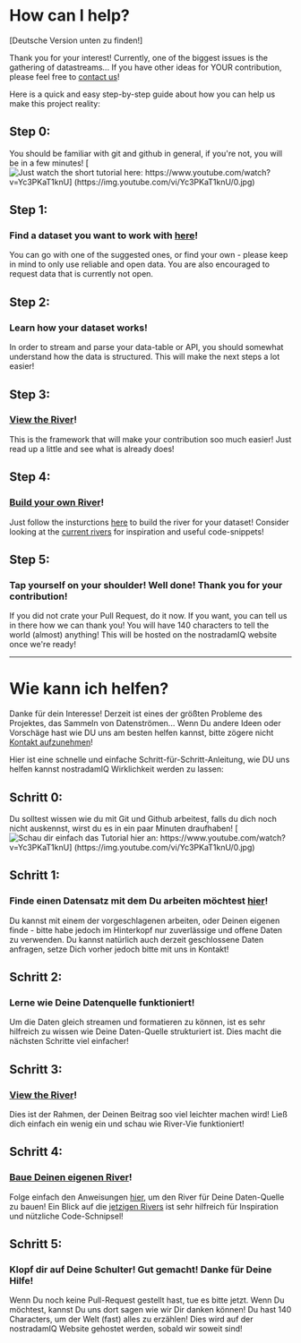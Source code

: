 # How can I help?

[Deutsche Version unten zu finden!]

Thank you for your interest!
Currently, one of the biggest issues is the gathering of datastreams... 
If you have other ideas for YOUR contribution, please feel free to [contact us](mailto:passiweinberger@gmail.com)!

Here is a quick and easy step-by-step guide about how you can help us make this project reality:

## Step 0:
You should be familiar with git and github in general, if you're not, you will be in a few minutes!
[![Just watch the short tutorial here:  https://www.youtube.com/watch?v=Yc3PKaT1knU] (https://img.youtube.com/vi/Yc3PKaT1knU/0.jpg)](https://www.youtube.com/watch?v=Yc3PKaT1knU)

## Step 1:
### Find a dataset you want to work with [here](https://github.com/nupic-community/nostradamIQ/blob/master/datasets.md)!
You can go with one of the suggested ones, or find your own - please keep in mind to only use reliable and open data. You are also encouraged to request data that is currently not open.

## Step 2:
### Learn how your dataset works!
In order to stream and parse your data-table or API, you should somewhat understand how the data is structured. This will make the next steps a lot easier!

## Step 3:
### [View the River](http://data.numenta.org/index.html)!
This is the framework that will make your contribution soo much easier! Just read up a little and see what is already does!

## Step 4: 
### [Build your own River](https://github.com/nupic-community/river-view/wiki/Creating-a-River)!
Just follow the insturctions [here](https://github.com/nupic-community/river-view/wiki/Creating-a-River) to build the river for your dataset! Consider looking at the [current rivers](https://github.com/nupic-community/river-view/tree/master/rivers) for inspiration and useful code-snippets!

## Step 5:
### Tap yourself on your shoulder! Well done! Thank you for your contribution! 
If you did not crate your Pull Request, do it now. If you want, you can tell us in there how we can thank you! You will have 140 characters to tell the world (almost) anything! This will be hosted on the nostradamIQ website once we're ready!

_________________________________________________________________________________________________
# Wie kann ich helfen? 

Danke für dein Interesse!
Derzeit ist eines der größten Probleme des Projektes, das Sammeln von Datenströmen...
Wenn Du andere Ideen oder Vorschäge hast wie DU uns am besten helfen kannst, bitte zögere nicht [Kontakt aufzunehmen](mailto:passiweinberger@gmail.com)!

Hier ist eine schnelle und einfache Schritt-für-Schritt-Anleitung, wie DU uns helfen kannst nostradamIQ Wirklichkeit werden zu lassen:

## Schritt 0:
Du solltest wissen wie du mit Git und Github arbeitest, falls du dich noch nicht auskennst, wirst du es in ein paar Minuten draufhaben!
[![Schau dir einfach das Tutorial hier an: https://www.youtube.com/watch?v=Yc3PKaT1knU] (https://img.youtube.com/vi/Yc3PKaT1knU/0.jpg)](https://www.youtube.com/watch?v=Yc3PKaT1knU)

## Schritt 1:
### Finde einen Datensatz mit dem Du arbeiten möchtest [hier](https://github.com/nupic-community/nostradamIQ/blob/master/datasets.md)!
Du kannst mit einem der vorgeschlagenen arbeiten, oder Deinen eigenen finde - bitte habe jedoch im Hinterkopf nur zuverlässige und offene Daten zu verwenden. Du kannst natürlich auch derzeit geschlossene Daten anfragen, setze Dich vorher jedoch bitte mit uns in Kontakt! 

## Schritt 2:
### Lerne wie Deine Datenquelle funktioniert!
Um die Daten gleich streamen und formatieren zu können, ist es sehr hilfreich zu wissen wie Deine Daten-Quelle strukturiert ist. Dies macht die nächsten Schritte viel einfacher!

## Schritt 3:
### [View the River](http://data.numenta.org/index.html)!
Dies ist der Rahmen, der Deinen Beitrag soo viel leichter machen wird! Ließ dich einfach ein wenig ein und schau wie River-Vie funktioniert!

## Schritt 4:
### [Baue Deinen eigenen River](https://github.com/nupic-community/river-view/wiki/Creating-a-River)!
Folge einfach den Anweisungen [hier](https://github.com/nupic-community/river-view/wiki/Creating-a-River), um den River für Deine Daten-Quelle zu bauen! Ein Blick auf die [jetzigen Rivers](https://github.com/nupic-community/river-view/tree/master/rivers) ist sehr hilfreich für Inspiration und nützliche Code-Schnipsel!

## Schritt 5:
### Klopf dir auf Deine Schulter! Gut gemacht! Danke für Deine Hilfe!
Wenn Du noch keine Pull-Request gestellt hast, tue es bitte jetzt. Wenn Du möchtest, kannst Du uns dort sagen wie wir Dir danken können! Du hast 140 Characters, um der Welt (fast) alles zu erzählen! Dies wird auf der nostradamIQ Website gehostet werden, sobald wir soweit sind!
